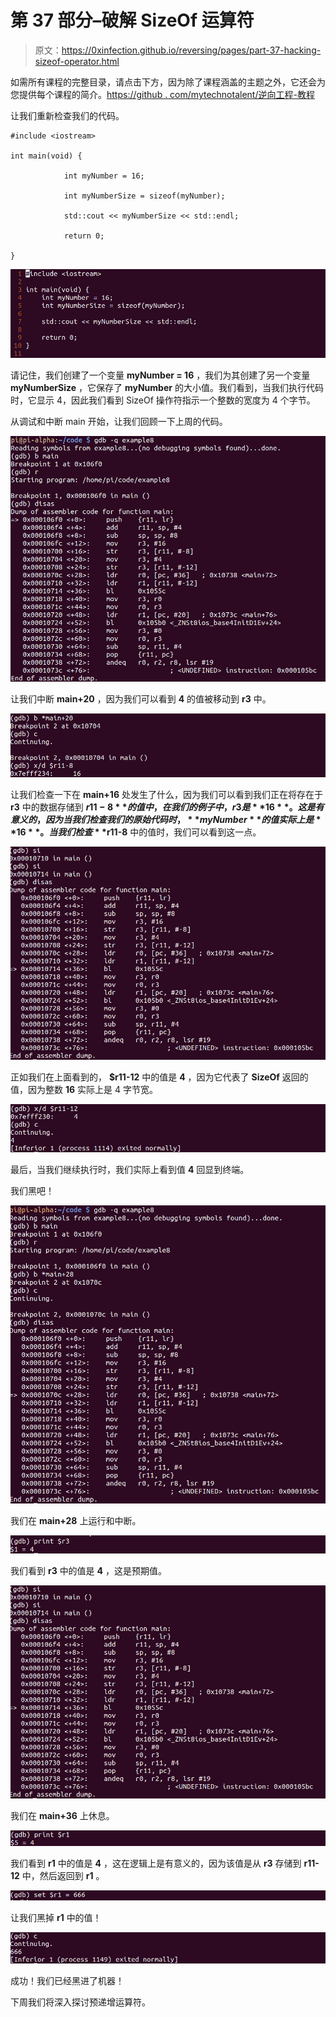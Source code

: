 # 第 37 部分–破解 SizeOf 运算符

> 原文：<https://0xinfection.github.io/reversing/pages/part-37-hacking-sizeof-operator.html>

如需所有课程的完整目录，请点击下方，因为除了课程涵盖的主题之外，它还会为您提供每个课程的简介。[https://github . com/mytechnotalent/逆向工程-教程](https://github.com/mytechnotalent/Reverse-Engineering-Tutorial)

让我们重新检查我们的代码。

```
#include <iostream>

int main(void) {

            int myNumber = 16;

            int myNumberSize = sizeof(myNumber);

            std::cout << myNumberSize << std::endl;

            return 0;

}

```

![](img/1efad7ade45ac472edd5b28af3f2b37d.png)

请记住，我们创建了一个变量 **myNumber = 16** ，我们为其创建了另一个变量 **myNumberSize** ，它保存了 **myNumber** 的大小值。我们看到，当我们执行代码时，它显示 4，因此我们看到 SizeOf 操作符指示一个整数的宽度为 4 个字节。

从调试和中断 main 开始，让我们回顾一下上周的代码。

![](img/e03c299d096c34fb159cc46e8062f4d8.png)

让我们中断 **main+20** ，因为我们可以看到 **4** 的值被移动到 **r3** 中。

![](img/c6ab284a8ffad170a46e704562eb98a4.png)

让我们检查一下在 **main+16** 处发生了什么，因为我们可以看到我们正在将存在于 **r3** 中的数据存储到 **$r11-8** 的值中，在我们的例子中，r3 是 **16** 。这是有意义的，因为当我们检查我们的原始代码时， **myNumber** 的值实际上是 **16** 。当我们检查 **$r11-8** 中的值时，我们可以看到这一点。

![](img/a7ed5a1f56091127ef99a0f9598a0368.png)

正如我们在上面看到的， **$r11-12** 中的值是 **4** ，因为它代表了 **SizeOf** 返回的值，因为整数 **16** 实际上是 4 字节宽。

![](img/94cc55b23a1844e4625faeeb7ef2e775.png)

最后，当我们继续执行时，我们实际上看到值 **4** 回显到终端。

我们黑吧！

![](img/6eb5fa93e2ccfe86a3c7a370ab2826bb.png)

我们在 **main+28** 上运行和中断。

![](img/b7e7482b3785d00cb919075f4eb3d054.png)

我们看到 **r3** 中的值是 **4** ，这是预期值。

![](img/6f49b4c6d519332e4d3c52e219c2855c.png)

我们在 **main+36** 上休息。

![](img/ceed6c7c7efc6ba8d9925478b3d5f06d.png)

我们看到 **r1** 中的值是 **4** ，这在逻辑上是有意义的，因为该值是从 **r3** 存储到 **r11-12** 中，然后返回到 **r1** 。

![](img/12997ff7a36a97944600f270ecaee3e1.png)

让我们黑掉 **r1** 中的值！

![](img/931b907c4b09209b99a2579f6bf26896.png)

成功！我们已经黑进了机器！

下周我们将深入探讨预递增运算符。